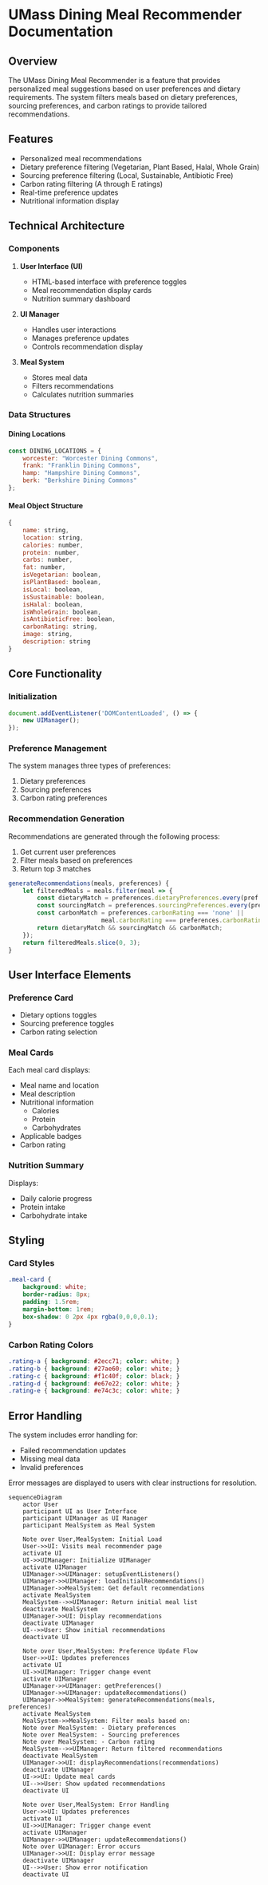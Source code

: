 # UMass Dining Meal Recommender Documentation

## Overview
The UMass Dining Meal Recommender is a feature that provides personalized meal suggestions based on user preferences and dietary requirements. The system filters meals based on dietary preferences, sourcing preferences, and carbon ratings to provide tailored recommendations.

## Features
- Personalized meal recommendations
- Dietary preference filtering (Vegetarian, Plant Based, Halal, Whole Grain)
- Sourcing preference filtering (Local, Sustainable, Antibiotic Free)
- Carbon rating filtering (A through E ratings)
- Real-time preference updates
- Nutritional information display

## Technical Architecture

### Components
1. **User Interface (UI)**
   - HTML-based interface with preference toggles
   - Meal recommendation display cards
   - Nutrition summary dashboard

2. **UI Manager**
   - Handles user interactions
   - Manages preference updates
   - Controls recommendation display

3. **Meal System**
   - Stores meal data
   - Filters recommendations
   - Calculates nutrition summaries

### Data Structures

#### Dining Locations
```javascript
const DINING_LOCATIONS = {
    worcester: "Worcester Dining Commons",
    frank: "Franklin Dining Commons",
    hamp: "Hampshire Dining Commons",
    berk: "Berkshire Dining Commons"
};
```

#### Meal Object Structure
```javascript
{
    name: string,
    location: string,
    calories: number,
    protein: number,
    carbs: number,
    fat: number,
    isVegetarian: boolean,
    isPlantBased: boolean,
    isLocal: boolean,
    isSustainable: boolean,
    isHalal: boolean,
    isWholeGrain: boolean,
    isAntibioticFree: boolean,
    carbonRating: string,
    image: string,
    description: string
}
```

## Core Functionality

### Initialization
```javascript
document.addEventListener('DOMContentLoaded', () => {
    new UIManager();
});
```

### Preference Management
The system manages three types of preferences:
1. Dietary preferences
2. Sourcing preferences
3. Carbon rating preferences

### Recommendation Generation
Recommendations are generated through the following process:
1. Get current user preferences
2. Filter meals based on preferences
3. Return top 3 matches

```javascript
generateRecommendations(meals, preferences) {
    let filteredMeals = meals.filter(meal => {
        const dietaryMatch = preferences.dietaryPreferences.every(pref => {...});
        const sourcingMatch = preferences.sourcingPreferences.every(pref => {...});
        const carbonMatch = preferences.carbonRating === 'none' || 
                          meal.carbonRating === preferences.carbonRating.toUpperCase();
        return dietaryMatch && sourcingMatch && carbonMatch;
    });
    return filteredMeals.slice(0, 3);
}
```

## User Interface Elements

### Preference Card
- Dietary options toggles
- Sourcing preference toggles
- Carbon rating selection

### Meal Cards
Each meal card displays:
- Meal name and location
- Meal description
- Nutritional information
  - Calories
  - Protein
  - Carbohydrates
- Applicable badges
- Carbon rating

### Nutrition Summary
Displays:
- Daily calorie progress
- Protein intake
- Carbohydrate intake

## Styling

### Card Styles
```css
.meal-card {
    background: white;
    border-radius: 8px;
    padding: 1.5rem;
    margin-bottom: 1rem;
    box-shadow: 0 2px 4px rgba(0,0,0,0.1);
}
```

### Carbon Rating Colors
```css
.rating-a { background: #2ecc71; color: white; }
.rating-b { background: #27ae60; color: white; }
.rating-c { background: #f1c40f; color: black; }
.rating-d { background: #e67e22; color: white; }
.rating-e { background: #e74c3c; color: white; }
```

## Error Handling
The system includes error handling for:
- Failed recommendation updates
- Missing meal data
- Invalid preferences

Error messages are displayed to users with clear instructions for resolution.

```mermaid
sequenceDiagram
    actor User
    participant UI as User Interface
    participant UIManager as UI Manager
    participant MealSystem as Meal System
    
    Note over User,MealSystem: Initial Load
    User->>UI: Visits meal recommender page
    activate UI
    UI->>UIManager: Initialize UIManager
    activate UIManager
    UIManager->>UIManager: setupEventListeners()
    UIManager->>UIManager: loadInitialRecommendations()
    UIManager->>MealSystem: Get default recommendations
    activate MealSystem
    MealSystem-->>UIManager: Return initial meal list
    deactivate MealSystem
    UIManager->>UI: Display recommendations
    deactivate UIManager
    UI-->>User: Show initial recommendations
    deactivate UI

    Note over User,MealSystem: Preference Update Flow
    User->>UI: Updates preferences
    activate UI
    UI->>UIManager: Trigger change event
    activate UIManager
    UIManager->>UIManager: getPreferences()
    UIManager->>UIManager: updateRecommendations()
    UIManager->>MealSystem: generateRecommendations(meals, preferences)
    activate MealSystem
    MealSystem->>MealSystem: Filter meals based on:
    Note over MealSystem: - Dietary preferences
    Note over MealSystem: - Sourcing preferences
    Note over MealSystem: - Carbon rating
    MealSystem-->>UIManager: Return filtered recommendations
    deactivate MealSystem
    UIManager->>UI: displayRecommendations(recommendations)
    deactivate UIManager
    UI->>UI: Update meal cards
    UI-->>User: Show updated recommendations
    deactivate UI

    Note over User,MealSystem: Error Handling
    User->>UI: Updates preferences
    activate UI
    UI->>UIManager: Trigger change event
    activate UIManager
    UIManager->>UIManager: updateRecommendations()
    Note over UIManager: Error occurs
    UIManager->>UI: Display error message
    deactivate UIManager
    UI-->>User: Show error notification
    deactivate UI